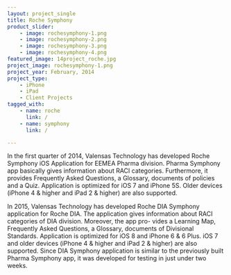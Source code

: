 ```yaml
---
layout: project_single
title: Roche Symphony
product_slider:
    - image: rochesymphony-1.png
    - image: rochesymphony-2.png
    - image: rochesymphony-3.png
    - image: rochesymphony-4.png
featured_image: 14project_roche.jpg
project_image: rochesymphony-1.png
project_year: February, 2014
project_type:
    - iPhone
    - iPad
    - Client Projects
tagged_with:
    - name: roche
      link: /
    - name: symphony
      link: /

---
```


In the first quarter of 2014, Valensas Technology has developed Roche Symphony iOS Application for EEMEA Pharma division. Pharma Symphony app basically gives information about RACI categories. Furthermore, it provides Frequently Asked Questions, a Glossary, documents of policies and a Quiz. Application is optimized for iOS 7 and iPhone 5S. Older devices (iPhone 4 & higher and iPad 2 & higher) are also supported.

In 2015, Valensas Technology has developed Roche DIA Symphony application for Roche DIA. The application gives information about RACI categories of DIA division. Moreover, the app pro- vides a Learning Map, Frequently Asked Questions, a Glossary, documents of Divisional Standards. Application is optimized for iOS 8 and iPhone 6 & 6 Plus. iOS 7 and older devices (iPhone 4 & higher and iPad 2 & higher) are also supported. Since DIA Symphony application is similar to the previously built Pharma Symphony app, it was developed for testing in just under two weeks.
